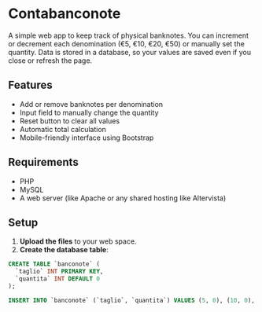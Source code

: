# Contabanconote

A simple web app to keep track of physical banknotes. You can increment or decrement each denomination (€5, €10, €20, €50) or manually set the quantity. Data is stored in a database, so your values are saved even if you close or refresh the page.

## Features

- Add or remove banknotes per denomination
- Input field to manually change the quantity
- Reset button to clear all values
- Automatic total calculation
- Mobile-friendly interface using Bootstrap

## Requirements

- PHP
- MySQL
- A web server (like Apache or any shared hosting like Altervista)

## Setup

1. **Upload the files** to your web space.
2. **Create the database table**:

```sql
CREATE TABLE `banconote` (
  `taglio` INT PRIMARY KEY,
  `quantita` INT DEFAULT 0
);

INSERT INTO `banconote` (`taglio`, `quantita`) VALUES (5, 0), (10, 0), (20, 0), (50, 0);
